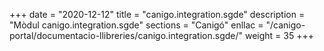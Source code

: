 +++
date        = "2020-12-12"
title       = "canigo.integration.sgde"
description = "Mòdul canigo.integration.sgde"
sections    = "Canigó"
enllac		= "/canigo-portal/documentacio-llibreries/canigo.integration.sgde/"
weight		= 35
+++

